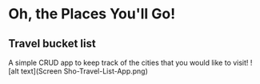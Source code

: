 # Oh, the Places You'll Go!
## Travel bucket list
A simple CRUD app to keep track of the cities that you would like to visit!
![alt text](Screen Sho-Travel-List-App.png)
